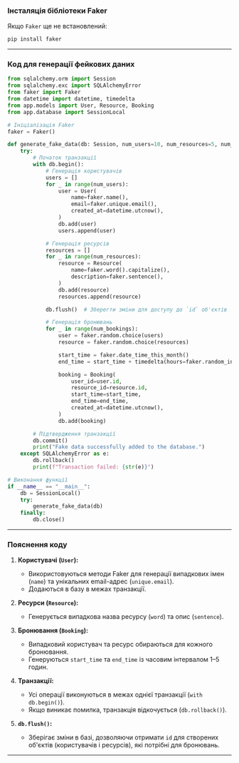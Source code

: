 
### **Інсталяція бібліотеки Faker**

Якщо `Faker` ще не встановлений:

```bash
pip install faker
```

---

### **Код для генерації фейкових даних**

```python
from sqlalchemy.orm import Session
from sqlalchemy.exc import SQLAlchemyError
from faker import Faker
from datetime import datetime, timedelta
from app.models import User, Resource, Booking
from app.database import SessionLocal

# Ініціалізація Faker
faker = Faker()

def generate_fake_data(db: Session, num_users=10, num_resources=5, num_bookings=20):
    try:
        # Початок транзакції
        with db.begin():
            # Генерація користувачів
            users = []
            for _ in range(num_users):
                user = User(
                    name=faker.name(),
                    email=faker.unique.email(),
                    created_at=datetime.utcnow(),
                )
                db.add(user)
                users.append(user)

            # Генерація ресурсів
            resources = []
            for _ in range(num_resources):
                resource = Resource(
                    name=faker.word().capitalize(),
                    description=faker.sentence(),
                )
                db.add(resource)
                resources.append(resource)

            db.flush()  # Зберегти зміни для доступу до `id` об'єктів

            # Генерація бронювань
            for _ in range(num_bookings):
                user = faker.random.choice(users)
                resource = faker.random.choice(resources)

                start_time = faker.date_time_this_month()
                end_time = start_time + timedelta(hours=faker.random_int(min=1, max=5))

                booking = Booking(
                    user_id=user.id,
                    resource_id=resource.id,
                    start_time=start_time,
                    end_time=end_time,
                    created_at=datetime.utcnow(),
                )
                db.add(booking)

        # Підтвердження транзакції
        db.commit()
        print("Fake data successfully added to the database.")
    except SQLAlchemyError as e:
        db.rollback()
        print(f"Transaction failed: {str(e)}")

# Виконання функції
if __name__ == "__main__":
    db = SessionLocal()
    try:
        generate_fake_data(db)
    finally:
        db.close()
```

---

### **Пояснення коду**

1. **Користувачі (`User`):**
    
    - Використовуються методи Faker для генерації випадкових імен (`name`) та унікальних email-адрес (`unique.email`).
    - Додаються в базу в межах транзакції.
2. **Ресурси (`Resource`):**
    
    - Генерується випадкова назва ресурсу (`word`) та опис (`sentence`).
3. **Бронювання (`Booking`):**
    
    - Випадковий користувач та ресурс обираються для кожного бронювання.
    - Генеруються `start_time` та `end_time` із часовим інтервалом 1–5 годин.
4. **Транзакції:**
    
    - Усі операції виконуються в межах однієї транзакції (`with db.begin()`).
    - Якщо виникає помилка, транзакція відкочується (`db.rollback()`).
5. **`db.flush()`:**
    
    - Зберігає зміни в базі, дозволяючи отримати `id` для створених об'єктів (користувачів і ресурсів), які потрібні для бронювань.

---